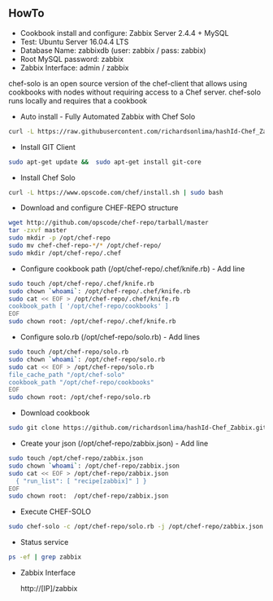 HowTo
------------
* Cookbook install and configure: Zabbix Server 2.4.4 + MySQL
* Test: Ubuntu Server 16.04.4 LTS
* Database Name: zabbixdb (user: zabbix / pass: zabbix)
* Root MySQL password: zabbix
* Zabbix Interface: admin / zabbix

chef-solo is an open source version of the chef-client that allows using cookbooks with nodes 
without requiring access to a Chef server. 
chef-solo runs locally and requires that a cookbook 

* Auto install - Fully Automated Zabbix with Chef Solo
``` bash
curl -L https://raw.githubusercontent.com/richardsonlima/hashId-Chef_Zabbix/master/install.sh | sudo bash
```

* Install GIT Client
``` bash 
sudo apt-get update &&  sudo apt-get install git-core
``` 

* Install Chef Solo
``` bash 
curl -L https://www.opscode.com/chef/install.sh | sudo bash
``` 

* Download and configure CHEF-REPO structure
``` bash 
wget http://github.com/opscode/chef-repo/tarball/master
tar -zxvf master
sudo mkdir -p /opt/chef-repo
sudo mv chef-chef-repo-*/* /opt/chef-repo/
sudo mkdir /opt/chef-repo/.chef
```

* Configure cookbook path (/opt/chef-repo/.chef/knife.rb) - Add line
``` bash 
sudo touch /opt/chef-repo/.chef/knife.rb
sudo chown `whoami`: /opt/chef-repo/.chef/knife.rb
sudo cat << EOF > /opt/chef-repo/.chef/knife.rb
cookbook_path [ '/opt/chef-repo/cookbooks' ]
EOF
sudo chown root: /opt/chef-repo/.chef/knife.rb
```

* Configure solo.rb (/opt/chef-repo/solo.rb) - Add lines
``` bash 
sudo touch /opt/chef-repo/solo.rb
sudo chown `whoami`: /opt/chef-repo/solo.rb
sudo cat << EOF > /opt/chef-repo/solo.rb
file_cache_path "/opt/chef-solo"
cookbook_path "/opt/chef-repo/cookbooks"
EOF
sudo chown root: /opt/chef-repo/solo.rb
``` 

* Download cookbook
``` bash 
sudo git clone https://github.com/richardsonlima/hashId-Chef_Zabbix.git -l /opt/chef-repo/cookbooks/zabbix
```

* Create your json (/opt/chef-repo/zabbix.json) - Add line
``` bash 
sudo touch /opt/chef-repo/zabbix.json
sudo chown `whoami`: /opt/chef-repo/zabbix.json
sudo cat << EOF > /opt/chef-repo/zabbix.json
  { "run_list": [ "recipe[zabbix]" ] }
EOF
sudo chown root:  /opt/chef-repo/zabbix.json
``` 

* Execute CHEF-SOLO
``` bash 
sudo chef-solo -c /opt/chef-repo/solo.rb -j /opt/chef-repo/zabbix.json
``` 

* Status service
``` bash 
ps -ef | grep zabbix
```   

* Zabbix Interface

  http://[IP]/zabbix
